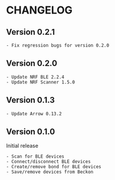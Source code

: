 # CHANGELOG

## Version 0.2.1

    - Fix regression bugs for version 0.2.0

## Version 0.2.0

    - Update NRF BLE 2.2.4
    - Update NRF Scanner 1.5.0

## Version 0.1.3

    - Update Arrow 0.13.2

## Version 0.1.0

Initial release

    - Scan for BLE devices
    - Connect/disconnect BLE devices
    - Create/remove bond for BLE devices
    - Save/remove devices from Beckon
